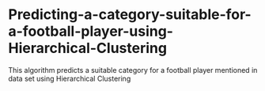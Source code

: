 # Predicting-a-category-suitable-for-a-football-player-using-Hierarchical-Clustering
This algorithm predicts a  suitable category for a football player mentioned in data set using Hierarchical Clustering
